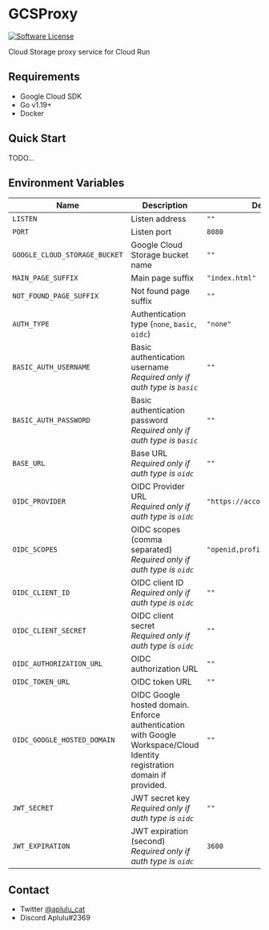# GCSProxy

[![Software License](https://img.shields.io/badge/license-MIT-brightgreen.svg)](LICENSE)

Cloud Storage proxy service for Cloud Run

## Requirements

* Google Cloud SDK
* Go v1.19+
* Docker

## Quick Start

TODO...

## Environment Variables

| Name                          | Description                                                                                                             | Default                         |
|-------------------------------|-------------------------------------------------------------------------------------------------------------------------|---------------------------------|
| `LISTEN`                      | Listen address                                                                                                          | `""`                            |
| `PORT`                        | Listen port                                                                                                             | `8080`                          |
| `GOOGLE_CLOUD_STORAGE_BUCKET` | Google Cloud Storage bucket name                                                                                        | `""`                            |
| `MAIN_PAGE_SUFFIX`            | Main page suffix                                                                                                        | `"index.html"`                  |
| `NOT_FOUND_PAGE_SUFFIX`       | Not found page suffix                                                                                                   | `""`                            |
| `AUTH_TYPE`                   | Authentication type (`none`, `basic`, `oidc`)                                                                           | `"none"`                        |
| `BASIC_AUTH_USERNAME`         | Basic authentication username<br/>*Required only if auth type is `basic`*                                               | `""`                            |
| `BASIC_AUTH_PASSWORD`         | Basic authentication password<br/>*Required only if auth type is `basic`*                                               | `""`                            |
| `BASE_URL`                    | Base URL<br/>*Required only if auth type is `oidc`*                                                                     | `""`                            |
| `OIDC_PROVIDER`               | OIDC Provider URL<br/>*Required only if auth type is `oidc`*                                                            | `"https://accounts.google.com"` |
| `OIDC_SCOPES`                 | OIDC scopes (comma separated)<br/>*Required only if auth type is `oidc`*                                                | `"openid,profile,email"`        |
| `OIDC_CLIENT_ID`              | OIDC client ID<br/>*Required only if auth type is `oidc`*                                                               | `""`                            |
| `OIDC_CLIENT_SECRET`          | OIDC client secret<br/>*Required only if auth type is `oidc`*                                                           | `""`                            |
| `OIDC_AUTHORIZATION_URL`      | OIDC authorization URL                                                                                                  | `""`                            |
| `OIDC_TOKEN_URL`              | OIDC token URL                                                                                                          | `""`                            |
| `OIDC_GOOGLE_HOSTED_DOMAIN` | OIDC Google hosted domain. Enforce authentication with Google Workspace/Cloud Identity registration domain if provided. | `""`                            |
| `JWT_SECRET`                  | JWT secret key<br/>*Required only if auth type is `oidc`*                                                               | `""`                            |
| `JWT_EXPIRATION`              | JWT expiration (second)<br/>*Required only if auth type is `oidc`*                                                      | `3600`                          |

## Contact

* Twitter [@aplulu_cat](https://twitter.com/aplulu_cat)
* Discord Aplulu#2369